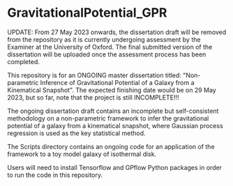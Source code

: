# GravitationalPotential_GPR

UPDATE: From 27 May 2023 onwards, the dissertation draft will be removed from the repository as it is currently undergoing assessment by the Examiner at the University of Oxford. The final submitted version of the dissertation will be uploaded once the assessment process has been completed.

This repository is for an ONGOING master dissertation titled: "Non-parametric Inference of Gravitational Potential of a Galaxy from a Kinematical Snapshot". The expected finishing date would be on 29 May 2023, but so far, note that the project is still INCOMPLETE!!! 

The ongoing dissertation draft contains an incomplete but self-consistent methodology on a non-parametric framework to infer the gravitational potential of a galaxy from a kinematical snapshot, where Gaussian process regression is used as the key statistical method.

The Scripts directory contains an ongoing code for an application of the framework to a toy model galaxy of isothermal disk.

Users will need to install Tensorflow and GPflow Python packages in order to run the code in this repository.
